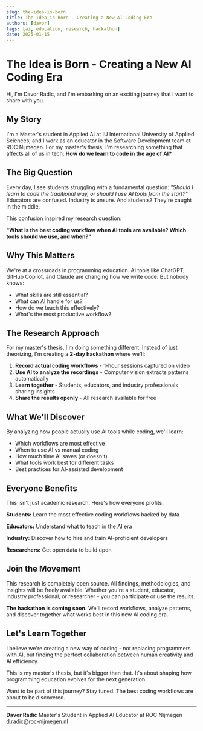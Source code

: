 ```yaml
---
slug: the-idea-is-born
title: The Idea is Born - Creating a New AI Coding Era
authors: [davor]
tags: [ai, education, research, hackathon]
date: 2025-01-15
---
```


# The Idea is Born - Creating a New AI Coding Era

Hi, I'm Davor Radic, and I'm embarking on an exciting journey that I want to share with you.

## My Story

I'm a Master's student in Applied AI at IU International University of Applied Sciences, and I work as an educator in the Software Development team at ROC Nijmegen. For my master's thesis, I'm researching something that affects all of us in tech: **How do we learn to code in the age of AI?**

<!-- truncate -->

## The Big Question

Every day, I see students struggling with a fundamental question: *"Should I learn to code the traditional way, or should I use AI tools from the start?"* Educators are confused. Industry is unsure. And students? They're caught in the middle.

This confusion inspired my research question:

**"What is the best coding workflow when AI tools are available? Which tools should we use, and when?"**

## Why This Matters

We're at a crossroads in programming education. AI tools like ChatGPT, GitHub Copilot, and Claude are changing how we write code. But nobody knows:

- What skills are still essential?
- What can AI handle for us?
- How do we teach this effectively?
- What's the most productive workflow?

## The Research Approach

For my master's thesis, I'm doing something different. Instead of just theorizing, I'm creating a **2-day hackathon** where we'll:

1. **Record actual coding workflows** - 1-hour sessions captured on video
2. **Use AI to analyze the recordings** - Computer vision extracts patterns automatically
3. **Learn together** - Students, educators, and industry professionals sharing insights
4. **Share the results openly** - All research available for free

## What We'll Discover

By analyzing how people actually use AI tools while coding, we'll learn:

- Which workflows are most effective
- When to use AI vs manual coding
- How much time AI saves (or doesn't)
- What tools work best for different tasks
- Best practices for AI-assisted development

## Everyone Benefits

This isn't just academic research. Here's how everyone profits:

**Students:** Learn the most effective coding workflows backed by data

**Educators:** Understand what to teach in the AI era

**Industry:** Discover how to hire and train AI-proficient developers

**Researchers:** Get open data to build upon

## Join the Movement

This research is completely open source. All findings, methodologies, and insights will be freely available. Whether you're a student, educator, industry professional, or researcher - you can participate or use the results.

**The hackathon is coming soon.** We'll record workflows, analyze patterns, and discover together what works best in this new AI coding era.

## Let's Learn Together

I believe we're creating a new way of coding - not replacing programmers with AI, but finding the perfect collaboration between human creativity and AI efficiency.

This is my master's thesis, but it's bigger than that. It's about shaping how programming education evolves for the next generation.

Want to be part of this journey? Stay tuned. The best coding workflows are about to be discovered.

---

**Davor Radic**
Master's Student in Applied AI
Educator at ROC Nijmegen
d.radic@roc-nijmegen.nl
